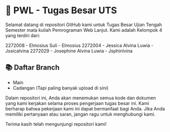 # 🚀 PWL - Tugas Besar UTS

Selamat datang di repositori GitHub kami untuk Tugas Besar Ujian Tengah Semester mata kuliah Pemrograman Web Lanjut. Kami adalah Kelompok 4 yang terdiri dari:

2272008 - Elmosius Suli - Elmosius
2272004 - Jessica Alvina Luwia - Jssicalvina 
2272029 - Josephine Alvina Luwia - Jsphinlvina 

 ## 📚 Daftar Branch
-  Main
-  Cadangan (Tapi paling banyak upload di sini)

Dalam repositori ini, Anda akan menemukan semua kode dan dokumen yang kami kerjakan selama proses pengerjaan tugas besar ini. Kami berharap bahwa pekerjaan kami ini dapat bermanfaat bagi Anda. Jika Anda memiliki pertanyaan atau saran, jangan ragu untuk menghubungi kami.

Terima kasih telah mengunjungi repositori kami!
